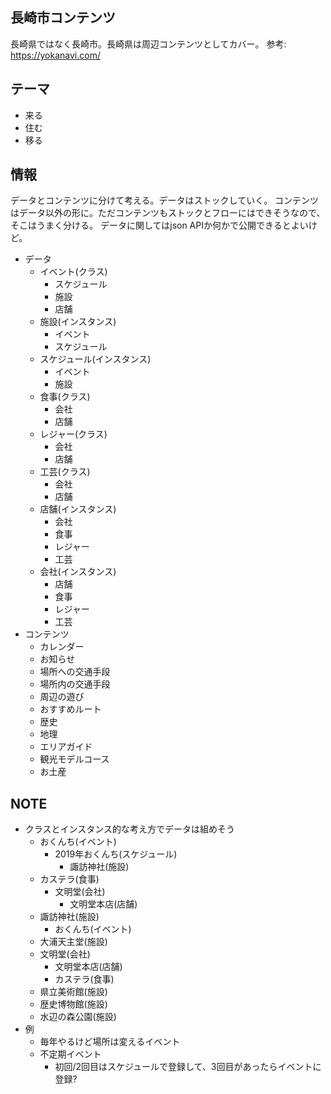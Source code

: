 ## 長崎市コンテンツ

長崎県ではなく長崎市。長崎県は周辺コンテンツとしてカバー。
参考: https://yokanavi.com/

## テーマ

- 来る
- 住む
- 移る

## 情報

データとコンテンツに分けて考える。データはストックしていく。
コンテンツはデータ以外の形に。ただコンテンツもストックとフローにはできそうなので、そこはうまく分ける。
データに関してはjson APIか何かで公開できるとよいけど。

- データ
  - イベント(クラス)
    - スケジュール
    - 施設
    - 店舗
  - 施設(インスタンス)
    - イベント
    - スケジュール
  - スケジュール(インスタンス)
    - イベント
    - 施設
  - 食事(クラス)
    - 会社
    - 店舗
  - レジャー(クラス)
    - 会社
    - 店舗
  - 工芸(クラス)
    - 会社
    - 店舗
  - 店舗(インスタンス)
    - 会社
    - 食事
    - レジャー
    - 工芸
  - 会社(インスタンス)
    - 店舗
    - 食事
    - レジャー
    - 工芸
- コンテンツ
  - カレンダー
  - お知らせ
  - 場所への交通手段
  - 場所内の交通手段
  - 周辺の遊び
  - おすすめルート
  - 歴史
  - 地理
  - エリアガイド
  - 観光モデルコース
  - お土産

## NOTE

- クラスとインスタンス的な考え方でデータは組めそう
  - おくんち(イベント)
    - 2019年おくんち(スケジュール)
      - 諏訪神社(施設)
  - カステラ(食事)
    - 文明堂(会社)
      - 文明堂本店(店舗)
  - 諏訪神社(施設)
    - おくんち(イベント)
  - 大浦天主堂(施設)
  - 文明堂(会社)
    - 文明堂本店(店舗)
    - カステラ(食事)
  - 県立美術館(施設)
  - 歴史博物館(施設)
  - 水辺の森公園(施設)
- 例
  - 毎年やるけど場所は変えるイベント
  - 不定期イベント
    - 初回/2回目はスケジュールで登録して、3回目があったらイベントに登録?
